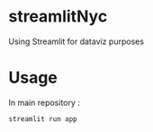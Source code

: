 # streamlitNyc
Using Streamlit for dataviz purposes

# Usage 
In main repository :
```py 
streamlit run app
```

